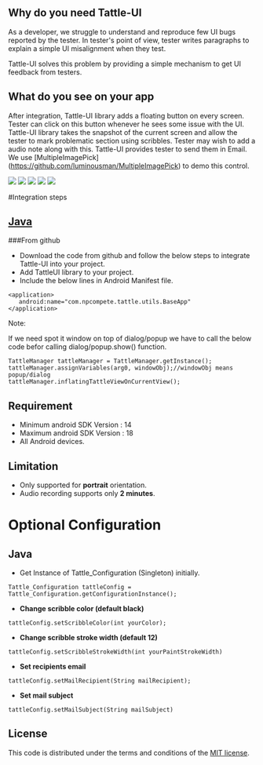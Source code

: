 
## Why do you need Tattle-UI

As a developer, we struggle to understand and reproduce few UI 
bugs reported by the tester. In tester's point of view, tester 
writes paragraphs to explain a simple UI misalignment when they test.

Tattle-UI solves this problem by providing a simple mechanism to get UI feedback 
from testers.

## What do you see on your app

After integration, Tattle-UI library adds a floating button on every screen. 
Tester can click on this button whenever he sees some issue with the UI. 
Tattle-UI library takes the snapshot of the current screen and allow the tester 
to mark problematic section using scribbles. Tester may wish to add a audio note along with this. 
Tattle-UI provides tester to send them in Email. We use [MultipleImagePick] (https://github.com/luminousman/MultipleImagePick) to demo this control.

[![](https://github.com/npctech/Tattle-UI-Android/blob/master/ScreenShots/tattle_icon.png)](https://raw.githubusercontent.com/npctech/Tattle-UI-Android/master/ScreenShots/tattle_icon.png)
[![](https://github.com/npctech/Tattle-UI-Android/blob/master/ScreenShots/scribble.png)](https://raw.githubusercontent.com/npctech/Tattle-UI-Android/master/ScreenShots/scribble.png)
[![](https://github.com/npctech/Tattle-UI-Android/blob/master/ScreenShots/record.png)](https://raw.githubusercontent.com/npctech/Tattle-UI-Android/master/ScreenShots/record.png)
[![](https://github.com/npctech/Tattle-UI-Android/blob/master/ScreenShots/play_audio.png)](https://raw.githubusercontent.com/npctech/Tattle-UI-Android/master/ScreenShots/play_audio.png)
[![](https://github.com/npctech/Tattle-UI-Android/blob/master/ScreenShots/send_mail.png)](https://raw.githubusercontent.com/npctech/Tattle-UI-Android/master/ScreenShots/send_mail.png)

#Integration steps

## [Java](https://github.com/npctech/Tattle-UI-Android/tree/master/)

###From github 

* Download the code from github and follow the below steps to integrate Tattle-UI into your project.
* Add TattleUI library to your project.
* Include the below lines in Android Manifest file.
```
<application> 
   android:name="com.npcompete.tattle.utils.BaseApp" 
</application>
```

Note:

If we need spot it window on top of dialog/popup we have to call the below code befor calling dialog/popup.show() function.
```
TattleManager tattleManager = TattleManager.getInstance();	
tattleManager.assignVariables(arg0, windowObj);//windowObj means popup/dialog
tattleManager.inflatingTattleViewOnCurrentView();
```

## Requirement

* Minimum android SDK Version : 14
* Maximum android SDK Version : 18
* All Android devices.

## Limitation

- Only supported for **portrait** orientation.
- Audio recording supports only **2 minutes**.

# Optional Configuration

## Java

* Get Instance of Tattle_Configuration (Singleton) initially.
``` 
Tattle_Configuration tattleConfig = Tattle_Configuration.getConfigurationInstance();
```
* **Change scribble color (default black)**
```
tattleConfig.setScribbleColor(int yourColor);
```
* **Change scribble stroke width (default 12)**
```
tattleConfig.setScribbleStrokeWidth(int yourPaintStrokeWidth)
```
* **Set recipients email**
```
tattleConfig.setMailRecipient(String mailRecipient);
```
* **Set mail subject**
```
tattleConfig.setMailSubject(String mailSubject)
```
## License  
  
This code is distributed under the terms and conditions of the [MIT license](LICENSE).
